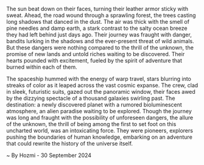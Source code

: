 
The sun beat down on their faces, turning their leather armor sticky with sweat. Ahead, the road wound through a sprawling forest, the trees casting long shadows that danced in the dust. The air was thick with the smell of pine needles and damp earth, a stark contrast to the salty ocean breeze they had left behind just days ago. Their journey was fraught with danger, bandits lurking in the shadows and the ever-present threat of wild animals. But these dangers were nothing compared to the thrill of the unknown, the promise of new lands and untold riches waiting to be discovered. Their hearts pounded with excitement, fueled by the spirit of adventure that burned within each of them.

The spaceship hummed with the energy of warp travel, stars blurring into streaks of color as it leaped across the vast cosmic expanse. The crew, clad in sleek, futuristic suits, gazed out the panoramic window, their faces awed by the dizzying spectacle of a thousand galaxies swirling past. The destination: a newly discovered planet with a rumored bioluminescent atmosphere, an alien paradise waiting to be explored. Though the journey was long and fraught with the possibility of unforeseen dangers, the allure of the unknown, the thrill of being among the first to set foot on this uncharted world, was an intoxicating force. They were pioneers, explorers pushing the boundaries of human knowledge, embarking on an adventure that could rewrite the history of the universe itself. 

~ By Hozmi - 30 September 2024
